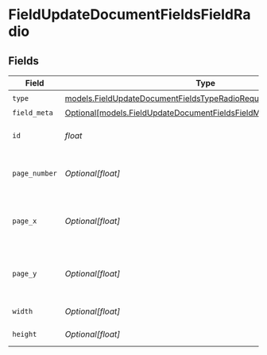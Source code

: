 # FieldUpdateDocumentFieldsFieldRadio


## Fields

| Field                                                                                                                                  | Type                                                                                                                                   | Required                                                                                                                               | Description                                                                                                                            |
| -------------------------------------------------------------------------------------------------------------------------------------- | -------------------------------------------------------------------------------------------------------------------------------------- | -------------------------------------------------------------------------------------------------------------------------------------- | -------------------------------------------------------------------------------------------------------------------------------------- |
| `type`                                                                                                                                 | [models.FieldUpdateDocumentFieldsTypeRadioRequestBody1](../models/fieldupdatedocumentfieldstyperadiorequestbody1.md)                   | :heavy_check_mark:                                                                                                                     | N/A                                                                                                                                    |
| `field_meta`                                                                                                                           | [Optional[models.FieldUpdateDocumentFieldsFieldMetaRadioRequestBody]](../models/fieldupdatedocumentfieldsfieldmetaradiorequestbody.md) | :heavy_minus_sign:                                                                                                                     | N/A                                                                                                                                    |
| `id`                                                                                                                                   | *float*                                                                                                                                | :heavy_check_mark:                                                                                                                     | The ID of the field to update.                                                                                                         |
| `page_number`                                                                                                                          | *Optional[float]*                                                                                                                      | :heavy_minus_sign:                                                                                                                     | The page number the field will be on.                                                                                                  |
| `page_x`                                                                                                                               | *Optional[float]*                                                                                                                      | :heavy_minus_sign:                                                                                                                     | The X coordinate of where the field will be placed.                                                                                    |
| `page_y`                                                                                                                               | *Optional[float]*                                                                                                                      | :heavy_minus_sign:                                                                                                                     | The Y coordinate of where the field will be placed.                                                                                    |
| `width`                                                                                                                                | *Optional[float]*                                                                                                                      | :heavy_minus_sign:                                                                                                                     | The width of the field.                                                                                                                |
| `height`                                                                                                                               | *Optional[float]*                                                                                                                      | :heavy_minus_sign:                                                                                                                     | The height of the field.                                                                                                               |